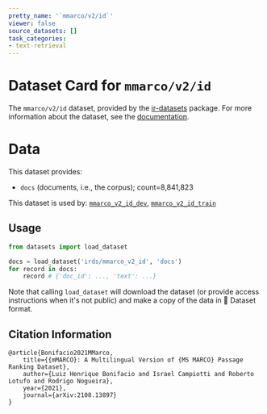 ```yaml
---
pretty_name: '`mmarco/v2/id`'
viewer: false
source_datasets: []
task_categories:
- text-retrieval
---
```


# Dataset Card for `mmarco/v2/id`

The `mmarco/v2/id` dataset, provided by the [ir-datasets](https://ir-datasets.com/) package.
For more information about the dataset, see the [documentation](https://ir-datasets.com/mmarco#mmarco/v2/id).

# Data

This dataset provides:
 - `docs` (documents, i.e., the corpus); count=8,841,823


This dataset is used by: [`mmarco_v2_id_dev`](https://huggingface.co/datasets/irds/mmarco_v2_id_dev), [`mmarco_v2_id_train`](https://huggingface.co/datasets/irds/mmarco_v2_id_train)


## Usage

```python
from datasets import load_dataset

docs = load_dataset('irds/mmarco_v2_id', 'docs')
for record in docs:
    record # {'doc_id': ..., 'text': ...}

```

Note that calling `load_dataset` will download the dataset (or provide access instructions when it's not public) and make a copy of the
data in 🤗 Dataset format.

## Citation Information

```
@article{Bonifacio2021MMarco,
    title={{mMARCO}: A Multilingual Version of {MS MARCO} Passage Ranking Dataset},
    author={Luiz Henrique Bonifacio and Israel Campiotti and Roberto Lotufo and Rodrigo Nogueira},
    year={2021},
    journal={arXiv:2108.13897}
}
```
